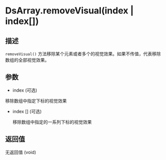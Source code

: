 # DsArray.removeVisual(index | index[])

## 描述

`removeVisual()` 方法移除某个元素或者多个的视觉效果。如果不传值，代表移除数组的全部视觉效果。

## 参数

- index (可选)

移除数组中指定下标的视觉效果

- index [] (可选)

  移除数组中指定的一系列下标的视觉效果

## 返回值

无返回值 (void)

